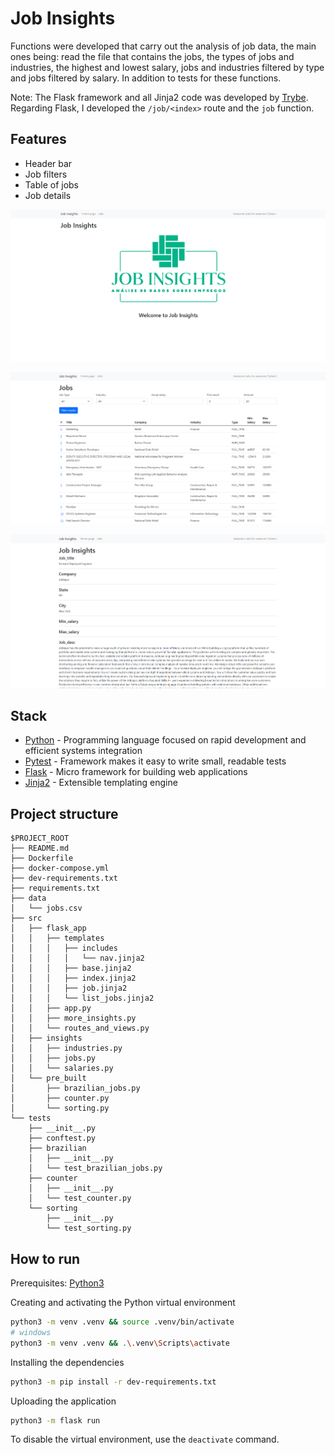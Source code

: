 # Job Insights
Functions were developed that carry out the analysis of job data, the main ones being: read the file that contains the jobs, the types of jobs and industries, the highest and lowest salary, jobs and industries filtered by type and jobs filtered by salary. In addition to tests for these functions.

Note: The Flask framework and all Jinja2 code was developed by [Trybe](https://github.com/tryber). Regarding Flask, I developed the `/job/<index>` route and the `job` function.

## Features

- Header bar
- Job filters
- Table of jobs
- Job details

![Home page](./.images/app1.png)

![Jobs page](./.images/app2.png)

![Job details page](./.images/app3.png)

## Stack

- [Python](https://www.python.org/) - Programming language focused on rapid development and efficient systems integration
- [Pytest](https://docs.pytest.org/en/7.2.x/) - Framework makes it easy to write small, readable tests
- [Flask](https://flask.palletsprojects.com/en/2.2.x/) - Micro framework for building web applications
- [Jinja2](https://jinja.palletsprojects.com/en/3.1.x/) - Extensible templating engine

## Project structure

```
$PROJECT_ROOT
├── README.md
├── Dockerfile
├── docker-compose.yml
├── dev-requirements.txt
├── requirements.txt
├── data
│   └── jobs.csv
├── src
│   ├── flask_app
│   │   ├── templates
│   │   │   ├── includes
│   │   │   │   └── nav.jinja2
│   │   │   ├── base.jinja2
│   │   │   ├── index.jinja2
│   │   │   ├── job.jinja2
│   │   │   └── list_jobs.jinja2
│   │   ├── app.py
│   │   ├── more_insights.py
│   │   └── routes_and_views.py
│   ├── insights
│   │   ├── industries.py
│   │   ├── jobs.py
│   │   └── salaries.py
│   └── pre_built
│       ├── brazilian_jobs.py
│       ├── counter.py
│       └── sorting.py
└── tests
    ├── __init__.py
    ├── conftest.py
    ├── brazilian
    │   ├── __init__.py
    │   └── test_brazilian_jobs.py
    ├── counter
    │   ├── __init__.py
    │   └── test_counter.py
    └── sorting
        ├── __init__.py
        └── test_sorting.py
```

## How to run

Prerequisites: [Python3](https://www.python.org/downloads/)

Creating and activating the Python virtual environment

```bash
python3 -m venv .venv && source .venv/bin/activate
# windows
python3 -m venv .venv && .\.venv\Scripts\activate
```

Installing the dependencies

```bash
python3 -m pip install -r dev-requirements.txt
```

Uploading the application

```bash
python3 -m flask run
```

To disable the virtual environment, use the `deactivate` command.
